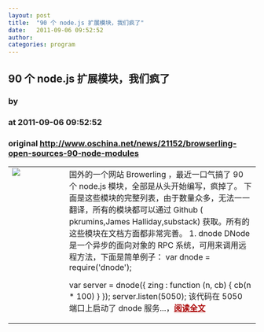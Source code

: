 ```yaml
---
layout: post
title:  "90 个 node.js 扩展模块，我们疯了"
date:   2011-09-06 09:52:52
author: 
categories: program
---
```


## 90 个 node.js 扩展模块，我们疯了
### by 
### at 2011-09-06 09:52:52
### original <http://www.oschina.net/news/21152/browserling-open-sources-90-node-modules>

<table width="100%"><tr>
			<td valign="top" width="100"><a href="http://www.oschina.net/news/21152/browserling-open-sources-90-node-modules"><img src="http://www.oschina.net/img/logo/nodejs.gif" border="0"></a></td>			<td valign="top">国外的一个网站 Browerling ，最近一口气搞了 90 个 node.js 模块，全部是从头开始编写，疯掉了。 下面是这些模块的完整列表，由于数量众多，无法一一翻译，所有的模块都可以通过 Github ( pkrumins,James Halliday,substack) 获取。所有的这些模块在文档方面都非常完善。 1. dnode DNode 是一个异步的面向对象的 RPC 系统，可用来调用远程方法，下面是简单例子： var dnode = require('dnode');

var server = dnode({
    zing : function (n, cb) { cb(n * 100) }
});
server.listen(5050);
 该代码在 5050 端口上启动了 dnode 服务...，<a href="http://www.oschina.net/news/21152/browserling-open-sources-90-node-modules?from=rss" style="font-weight:bold;color:#a00">阅读全文</a></td>
			</tr></table>